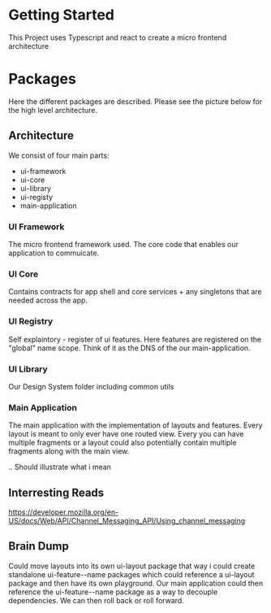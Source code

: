 # Getting Started
This Project uses Typescript and react to create a micro frontend architecture

# Packages
Here the different packages are described. Please see the picture below for the high level architecture.

## Architecture
We consist of four main parts:

- ui-framework
- ui-core
- ui-library
- ui-registy
- main-application

### UI Framework
The micro frontend framework used. The core code that enables our application to commuicate.

### UI Core
Contains contracts for app shell and core services + any singletons that are needed across the app.

### UI Registry
Self explaintory - register of ui features. Here features are registered on the "global" name scope. Think of it as the DNS of the our main-application.

### UI Library
Our Design System folder including common utils

### Main Application
The main application with the implementation of layouts and features. Every layout is meant to only ever have one routed view. Every you can have multiple fragments or a layout could also potentially contain multiple fragments along with the main view.

.. Should illustrate what i mean

## Interresting Reads
https://developer.mozilla.org/en-US/docs/Web/API/Channel_Messaging_API/Using_channel_messaging

## Brain Dump
Could move layouts into its own ui-layout package that way i could create standalone ui-feature--name packages which could reference a ui-layout package and then have its own playground. Our main application could then reference the ui-feature--name package as a way to decouple dependencies. We can then roll back or roll forward. 

